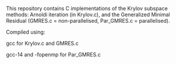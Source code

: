 This repository contains C implementations of the Krylov subspace methods: Arnoldi iteration (in Krylov.c), and the Generalized Minimal Residual (GMRES.c = non-parallelised, Par_GMRES.c = parallelised).

Compiled using: 

gcc for Krylov.c and GMRES.c 

gcc-14 and -fopenmp for Par_GMRES.c
